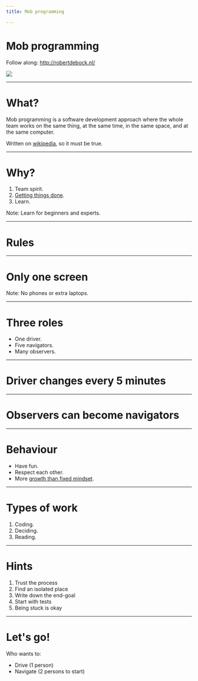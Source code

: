 ```yaml
---
title: Mob programming

---
```


<!-- .slide: data-background="https://raw.githubusercontent.com/robertdebock/presentations/master/images/af-2019-background.jpg" -->

# Mob programming

Follow along: http://robertdebock.nl/

<img src="https://api.qrserver.com/v1/create-qr-code/?size=350x350&data=http://robertdebock.nl/presentations/mob-programming/"/>

---

# What?

Mob programming is a software development approach where the whole team works on the same thing, at the same time, in the same space, and at the same computer.

Written on [wikipedia](https://en.wikipedia.org/wiki/Mob_programming), so it must be true.

---

# Why?

1. Team spirit.
2. [Getting things done](https://en.wikipedia.org/wiki/Getting_Things_Done).
3. Learn.

Note: Learn for beginners and experts.

---

# Rules

----

# Only one screen

Note: No phones or extra laptops.

----

# Three roles

- One driver.
- Five navigators.
- Many observers.

----

# Driver changes every 5 minutes

----

# Observers can become navigators

----

# Behaviour

- Have fun.
- Respect each other.
- More [growth than fixed mindset](https://www.mindsetworks.com/science/).

----

# Types of work

1. Coding.
2. Deciding.
3. Reading.

----

# Hints

1. Trust the process
2. Find an isolated place
3. Write down the end-goal
4. Start with tests
5. Being stuck is okay

---

# Let's go!

Who wants to:

- Drive (1 person)
- Navigate (2 persons to start)
